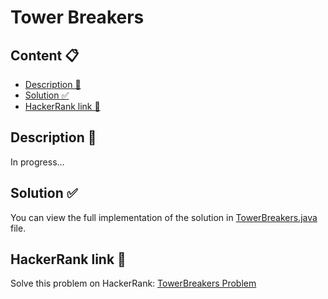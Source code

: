 # Tower Breakers

## Content 📋
- [Description 📃](#description-)
- [Solution ✅](#solution-)
- [HackerRank link 🔗](#hackerrank-link-)

## Description 📃
In progress...

## Solution ✅
You can view the full implementation of the solution in [TowerBreakers.java](TowerBreakers.java) file.

## HackerRank link 🔗
Solve this problem on HackerRank: [TowerBreakers Problem](https://www.hackerrank.com/challenges/tower-breakers-1/problem)